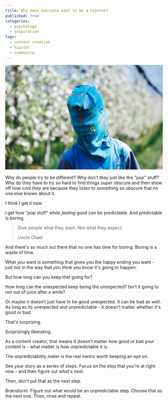 ```yaml
---
title: Why does everyone want to be a hipster?
published: true
categories:
  - psychology
  - inspiration
tags:
  - content creation
  - hipster
  - community
---
```


![Photo by Markus Spiske on Unsplash](./hipster.jpg 'Photo by Markus Spiske on Unsplash')

Why do people try to be different? Why don't they just like the "pop" stuff? Why do they have to try so hard to find things super obscure and then show off how _cool_ they are because they listen to something so obscure that no one else knows about it.

I _think_ I get it now.

I get how "pop stuff" while _feeling_ good can be predictable. And predictable is boring.

> Give people what they want. Not what they expect.
>
> Uncle Chael

And there's so much out there that no one has time for boring. Boring is a waste of time.

What you want is something that gives you the happy ending you want - just not in the way that _you think you know_ it's going to happen.

But how long can you keep that going for?

How long can the unexpected keep being the unexpected? Isn't it going to run out of juice after a while?

Or maybe it doesn't just have to be good unexpected. It can be bad as well. As long as its unexpected and unpredictable - it doesn't matter whether it's good or bad.

That's surprising.

Surprisingly liberating.

As a content creator, that means it doesn't matter how good or bad your content is - what matter is how unpredictable it is.

The unpredictability meter is the real metric worth keeping an eye on.

See your story as a series of steps. Focus on the step that you're at right now - and then figure out what's next.

Then, _don't_ put that as the next step.

Brainstorm. Figure out what would be an unpredictable step. Choose that as the next one. Then, rinse and repeat.
